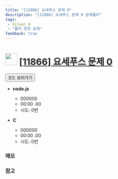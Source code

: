 ```yaml
---
title: "[11866] 요세푸스 문제 0"
description: "[11866] 요세푸스 문제 0 문제풀이"
tags: 
 - Silver 4
 - "풀지 못한 문제"
feedback: true
---
```

<h1><img src="https://doky.space/assets/icpclev/s4.svg" height="37px"> <a href="http://icpc.me/11866" target="_blank">[11866] 요세푸스 문제 0</a></h1>

<a href="https://github.com/DokySp/acmicpc-practice/tree/master/11866"><button class="btn btn-info">코드 보러가기</button></a>

- **node.js**
  - 000000
  - 00:00 .00
  - 시도: 0번

- **C**
  - 000000
  - 00:00 .00
  - 시도: 0번

### 메모


### 참고
